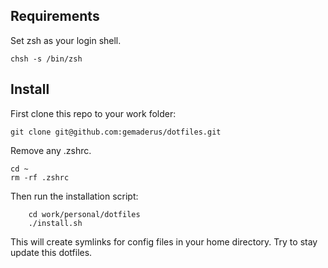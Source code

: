Requirements
------------

Set zsh as your login shell.

    chsh -s /bin/zsh

Install
-------

First clone this repo to your work folder:

```
git clone git@github.com:gemaderus/dotfiles.git
```

Remove any .zshrc. 

```
cd ~
rm -rf .zshrc
```

Then run the installation script: 

```
    cd work/personal/dotfiles
    ./install.sh
```

This will create symlinks for config files in your home directory. Try to stay update this dotfiles.